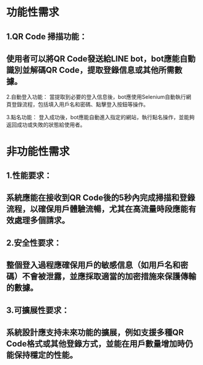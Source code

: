 # 功能性需求 
## 1.QR Code 掃描功能：
## 使用者可以將QR Code發送給LINE bot，bot應能自動識別並解碼QR Code，提取登錄信息或其他所需數據。

2.自動登入功能：
當提取到必要的登入信息後，bot應使用Selenium自動執行網頁登錄流程，包括填入用戶名和密碼、點擊登入按鈕等操作。

3.點名功能：
登入成功後，bot應能自動進入指定的網站，執行點名操作，並能夠返回成功或失敗的狀態給使用者。
# 非功能性需求
## 1.性能要求：
## 系統應能在接收到QR Code後的5秒內完成掃描和登錄流程，以確保用戶體驗流暢，尤其在高流量時段應能有效處理多個請求。

## 2.安全性要求：
## 整個登入過程應確保用戶的敏感信息（如用戶名和密碼）不會被泄露，並應採取適當的加密措施來保護傳輸的數據。

## 3.可擴展性要求：
## 系統設計應支持未來功能的擴展，例如支援多種QR Code格式或其他登錄方式，並能在用戶數量增加時仍能保持穩定的性能。
